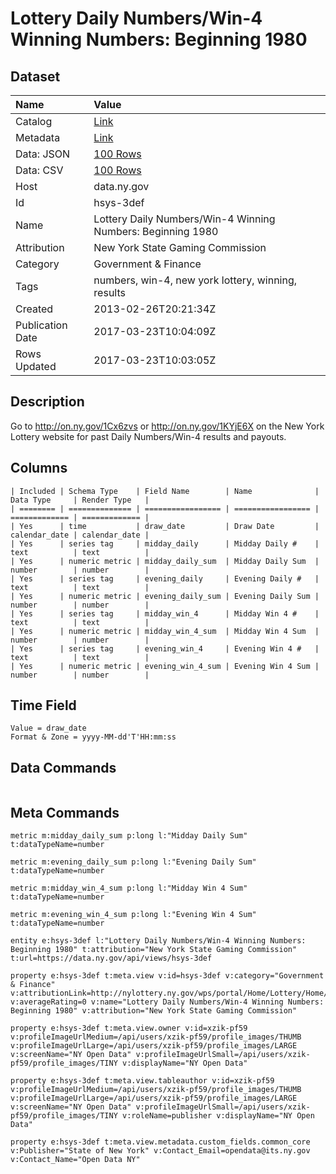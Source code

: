 # Lottery Daily Numbers/Win-4 Winning Numbers: Beginning 1980

## Dataset

| Name | Value |
| :--- | :---- |
| Catalog | [Link](https://catalog.data.gov/dataset/lottery-daily-numbers-win-4-winning-numbers-beginning-1980) |
| Metadata | [Link](https://data.ny.gov/api/views/hsys-3def) |
| Data: JSON | [100 Rows](https://data.ny.gov/api/views/hsys-3def/rows.json?max_rows=100) |
| Data: CSV | [100 Rows](https://data.ny.gov/api/views/hsys-3def/rows.csv?max_rows=100) |
| Host | data.ny.gov |
| Id | hsys-3def |
| Name | Lottery Daily Numbers/Win-4 Winning Numbers: Beginning 1980 |
| Attribution | New York State Gaming Commission |
| Category | Government & Finance |
| Tags | numbers, win-4, new york lottery, winning, results |
| Created | 2013-02-26T20:21:34Z |
| Publication Date | 2017-03-23T10:04:09Z |
| Rows Updated | 2017-03-23T10:03:05Z |

## Description

Go to http://on.ny.gov/1Cx6zvs or http://on.ny.gov/1KYjE6X on the New York Lottery website for past Daily Numbers/Win-4 results and payouts.

## Columns

```ls
| Included | Schema Type    | Field Name        | Name              | Data Type     | Render Type   |
| ======== | ============== | ================= | ================= | ============= | ============= |
| Yes      | time           | draw_date         | Draw Date         | calendar_date | calendar_date |
| Yes      | series tag     | midday_daily      | Midday Daily #    | text          | text          |
| Yes      | numeric metric | midday_daily_sum  | Midday Daily Sum  | number        | number        |
| Yes      | series tag     | evening_daily     | Evening Daily #   | text          | text          |
| Yes      | numeric metric | evening_daily_sum | Evening Daily Sum | number        | number        |
| Yes      | series tag     | midday_win_4      | Midday Win 4 #    | text          | text          |
| Yes      | numeric metric | midday_win_4_sum  | Midday Win 4 Sum  | number        | number        |
| Yes      | series tag     | evening_win_4     | Evening Win 4 #   | text          | text          |
| Yes      | numeric metric | evening_win_4_sum | Evening Win 4 Sum | number        | number        |
```

## Time Field

```ls
Value = draw_date
Format & Zone = yyyy-MM-dd'T'HH:mm:ss
```

## Data Commands

```ls
```

## Meta Commands

```ls
metric m:midday_daily_sum p:long l:"Midday Daily Sum" t:dataTypeName=number

metric m:evening_daily_sum p:long l:"Evening Daily Sum" t:dataTypeName=number

metric m:midday_win_4_sum p:long l:"Midday Win 4 Sum" t:dataTypeName=number

metric m:evening_win_4_sum p:long l:"Evening Win 4 Sum" t:dataTypeName=number

entity e:hsys-3def l:"Lottery Daily Numbers/Win-4 Winning Numbers: Beginning 1980" t:attribution="New York State Gaming Commission" t:url=https://data.ny.gov/api/views/hsys-3def

property e:hsys-3def t:meta.view v:id=hsys-3def v:category="Government & Finance" v:attributionLink=http://nylottery.ny.gov/wps/portal/Home/Lottery/Home/YOUR+LOTTERY/Drawing+Results/drawing+results/ v:averageRating=0 v:name="Lottery Daily Numbers/Win-4 Winning Numbers: Beginning 1980" v:attribution="New York State Gaming Commission"

property e:hsys-3def t:meta.view.owner v:id=xzik-pf59 v:profileImageUrlMedium=/api/users/xzik-pf59/profile_images/THUMB v:profileImageUrlLarge=/api/users/xzik-pf59/profile_images/LARGE v:screenName="NY Open Data" v:profileImageUrlSmall=/api/users/xzik-pf59/profile_images/TINY v:displayName="NY Open Data"

property e:hsys-3def t:meta.view.tableauthor v:id=xzik-pf59 v:profileImageUrlMedium=/api/users/xzik-pf59/profile_images/THUMB v:profileImageUrlLarge=/api/users/xzik-pf59/profile_images/LARGE v:screenName="NY Open Data" v:profileImageUrlSmall=/api/users/xzik-pf59/profile_images/TINY v:roleName=publisher v:displayName="NY Open Data"

property e:hsys-3def t:meta.view.metadata.custom_fields.common_core v:Publisher="State of New York" v:Contact_Email=opendata@its.ny.gov v:Contact_Name="Open Data NY"
```
